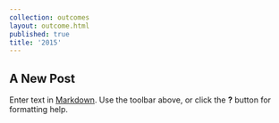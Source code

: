 ```yaml
---
collection: outcomes
layout: outcome.html
published: true
title: '2015'
---
```

## A New Post

Enter text in [Markdown](http://daringfireball.net/projects/markdown/). Use the toolbar above, or click the **?** button for formatting help.
